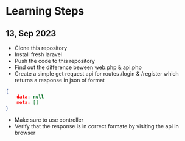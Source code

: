 # Learning Steps

## 13, Sep 2023

- Clone this repository
- Install fresh laravel
- Push the code to this repository
- Find out the difference beween web.php & api.php
- Create a simple get request api for routes /login & /register which returns a response in json of format
```JSON
{
    data: null
    meta: []
}
```
- Make sure to use controller
- Verify that the response is in correct formate by visiting the api in browser